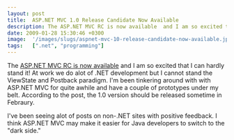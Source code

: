 ```yaml
---
layout: post
title:  ASP.NET MVC 1.0 Release Candidate Now Available
description: The ASP.NET MVC RC is now available  and I am so excited that I can hardly stand it! At work we do alot of .NET development but I cannot stand the ViewState and Postback paradigm. Im been tinkering around with with ASP.NET MVC for quite awhile and have a couple of prototypes under my belt. According to the post, the 1.0 version should be released sometime in Febraury. Ive been seeing alot of posts on non-.NET sites with positive feedback. I think ASP.NET MVC may make it easier for Java developer
date: 2009-01-28 15:30:46 +0300
image:  '/images/slugs/aspnet-mvc-10-release-candidate-now-available.jpg'
tags:   [".net", "programming"]
---
```

<p>The <a href="http://weblogs.asp.net/scottgu/archive/2009/01/27/asp-net-mvc-1-0-release-candidate-now-available.aspx">ASP.NET MVC RC is now available</a> and I am so excited that I can hardly stand it! At work we do alot of .NET development but I cannot stand the ViewState and Postback paradigm. I'm been tinkering around with with ASP.NET MVC for quite awhile and have a couple of prototypes under my belt. According to the post, the 1.0 version should be released sometime in Febraury.</p>
<p>I've been seeing alot of posts on non-.NET sites with positive feedback. I think ASP.NET MVC may make it easier for Java developers to switch to the "dark side."</p>

